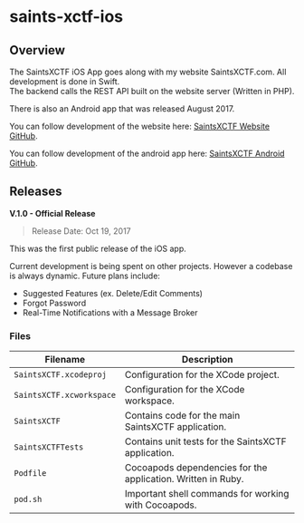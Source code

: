# saints-xctf-ios

## Overview

The SaintsXCTF iOS App goes along with my website SaintsXCTF.com.  All development is done in Swift.  
The backend calls the REST API built on the website server (Written in PHP).

There is also an Android app that was released August 2017.

You can follow development of the website here: [SaintsXCTF Website GitHub](https://github.com/AJarombek/saints-xctf).

You can follow development of the android app here: [SaintsXCTF Android GitHub](https://github.com/AJarombek/saints-xctf-android).

## Releases

**V.1.0 - Official Release**

> Release Date: Oct 19, 2017

This was the first public release of the iOS app.


Current development is being spent on other projects.  However a codebase is always dynamic.  Future plans include:

* Suggested Features (ex. Delete/Edit Comments)
* Forgot Password
* Real-Time Notifications with a Message Broker

### Files

| Filename                  | Description                                                                                      |
|---------------------------|--------------------------------------------------------------------------------------------------|
| `SaintsXCTF.xcodeproj`    | Configuration for the XCode project.                                                             |
| `SaintsXCTF.xcworkspace`  | Configuration for the XCode workspace.                                                           |
| `SaintsXCTF`              | Contains code for the main SaintsXCTF application.                                               |
| `SaintsXCTFTests`         | Contains unit tests for the SaintsXCTF application.                                              |
| `Podfile`                 | Cocoapods dependencies for the application.  Written in Ruby.                                    |
| `pod.sh`                  | Important shell commands for working with Cocoapods.                                             |
